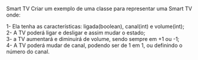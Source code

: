 Smart TV
Criar um exemplo de uma classe para representar uma Smart TV onde:

1- Ela tenha as características: ligada(boolean), canal(int) e volume(int);
<br>
2- A TV poderá ligar e desligar e assim mudar o estado;
<br>
3- a TV aumentará e diminuirá de volume, sendo sempre em +1 ou -1;
<br>
4- A TV poderá mudar de canal, podendo ser de 1 em 1, ou definindo o número do canal.
